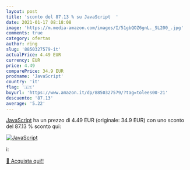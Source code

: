 ```yaml
---
layout: post
title: 'sconto del 87.13 % su JavaScript  '
date: 2021-01-17 08:18:08
image: 'https://m.media-amazon.com/images/I/51gbQOZ6gnL._SL200_.jpg'
comments: true
category: ofertas
author: ring
slug: '8850327579-it'
actualPrice: 4.49 EUR
currency: EUR
price: 4.49
comparePrice: 34.9 EUR
prodname: 'JavaScript'
country: 'it'
flag: '🇮🇹'
buyurl: 'https://www.amazon.it/dp/8850327579/?tag=tolees00-21'
descuento: '87.13'
average: '5.22'
---
```


[JavaScript](https://www.amazon.it/dp/8850327579/?tag=tolees00-21) ha un prezzo di 4.49 EUR (originale: 34.9 EUR) con uno sconto del 87.13 % sconto qui:

[![JavaScript](https://m.media-amazon.com/images/I/51gbQOZ6gnL._SL200_.jpg)](https://www.amazon.it/dp/8850327579/?tag=tolees00-21)

ℹ️:


[🛒 Acquista qui!!](https://www.amazon.it/dp/8850327579/?tag=tolees00-21)
